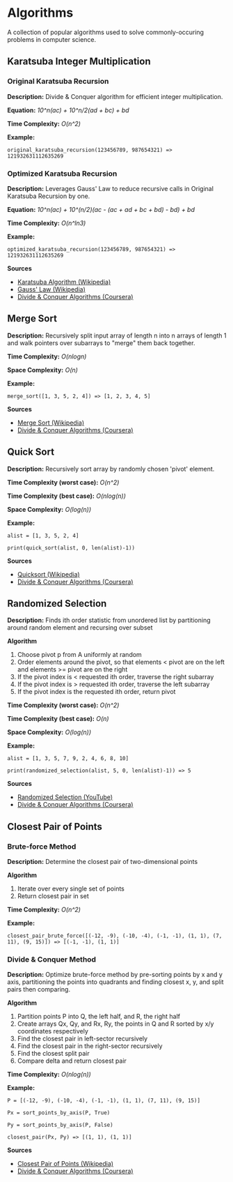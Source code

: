 # Algorithms

A collection of popular algorithms used to solve commonly-occuring problems in computer science.


## Karatsuba Integer Multiplication

### Original Karatsuba Recursion
**Description:** Divide & Conquer algorithm for efficient integer multiplication.

**Equation:** *10^n(ac) + 10^n/2(ad + bc) + bd*

**Time Complexity:** *O(n^2)*

**Example:**

`original_karatsuba_recursion(123456789, 987654321) => 121932631112635269`

### Optimized Karatsuba Recursion
**Description:** Leverages Gauss' Law to reduce recursive calls in Original Karatsuba Recursion by one.

**Equation:** *10^n(ac) + 10^(n/2)(ac - (ac + ad + bc + bd) - bd) + bd*

**Time Complexity:** *O(n^ln3)*

**Example:**

`optimized_karatsuba_recursion(123456789, 987654321) => 121932631112635269`

__Sources__
* [Karatsuba Algorithm (Wikipedia)](https://en.wikipedia.org/wiki/Karatsuba_algorithm)
* [Gauss' Law (Wikipedia)](https://en.wikipedia.org/wiki/Gauss%27_law)
* [Divide & Conquer Algorithms (Coursera)](https://www.coursera.org/learn/algorithms-divide-conquer)


## Merge Sort

**Description:** Recursively split input array of length n into n arrays of length 1 and walk pointers over subarrays to "merge" them back together.

**Time Complexity:** *O(nlogn)*

**Space Complexity:** *O(n)*

**Example:**

`merge_sort([1, 3, 5, 2, 4]) => [1, 2, 3, 4, 5]`

__Sources__
* [Merge Sort (Wikipedia)](https://en.wikipedia.org/wiki/Merge_sort)
* [Divide & Conquer Algorithms (Coursera)](https://www.coursera.org/learn/algorithms-divide-conquer)


## Quick Sort

**Description:** Recursively sort array by randomly chosen 'pivot' element.

**Time Complexity (worst case):** *O(n^2)*

**Time Complexity (best case):** *O(nlog(n))*

**Space Complexity:** *O(log(n))*

**Example:**

`alist = [1, 3, 5, 2, 4]`

`print(quick_sort(alist, 0, len(alist)-1))`

__Sources__
* [Quicksort (Wikipedia)](https://en.wikipedia.org/wiki/Quicksort)
* [Divide & Conquer Algorithms (Coursera)](https://www.coursera.org/learn/algorithms-divide-conquer)


## Randomized Selection

**Description:** Finds ith order statistic from unordered list by partitioning around random element and recursing over subset

**Algorithm**

1. Choose pivot p from A uniformly at random
2. Order elements around the pivot, so that elements < pivot are on the left and elements >= pivot are on the right
3. If the pivot index is < requested ith order, traverse the right subarray
4. If the pivot index is > requested ith order, traverse the left subarray
5. If the pivot index is the requested ith order, return pivot

**Time Complexity (worst case):** *O(n^2)*

**Time Complexity (best case):** *O(n)*

**Space Complexity:** *O(log(n))*

**Example:**

`alist = [1, 3, 5, 7, 9, 2, 4, 6, 8, 10]`

`print(randomized_selection(alist, 5, 0, len(alist)-1)) => 5`

__Sources__
* [Randomized Selection (YouTube)](https://www.youtube.com/watch?v=AHaaFVmAsvA)
* [Divide & Conquer Algorithms (Coursera)](https://www.coursera.org/learn/algorithms-divide-conquer)


## Closest Pair of Points

### Brute-force Method
**Description:** Determine the closest pair of two-dimensional points

**Algorithm**

1. Iterate over every single set of points
2. Return closest pair in set

**Time Complexity:** *O(n^2)*

**Example:**

`closest_pair_brute_force([(-12, -9), (-10, -4), (-1, -1), (1, 1), (7, 11), (9, 15)]) => [(-1, -1), (1, 1)]`

### Divide & Conquer Method
**Description:** Optimize brute-force method by pre-sorting points by x and y axis, partitioning the points into quadrants and finding closest x, y, and split pairs then comparing.

**Algorithm**

1. Partition points P into Q, the left half, and R, the right half
2. Create arrays Qx, Qy, and Rx, Ry, the points in Q and R sorted by x/y coordinates respectively
3. Find the closest pair in left-sector recursively
4. Find the closest pair in the right-sector recursively
5. Find the closest split pair
6. Compare delta and return closest pair

**Time Complexity:** *O(nlog(n))*

**Example:**

`P = [(-12, -9), (-10, -4), (-1, -1), (1, 1), (7, 11), (9, 15)]`

`Px = sort_points_by_axis(P, True)`

`Py = sort_points_by_axis(P, False)`

`closest_pair(Px, Py) => [(1, 1), (1, 1)]`

__Sources__
* [Closest Pair of Points (Wikipedia)](https://en.wikipedia.org/wiki/Closest_pair_of_points_problem)
* [Divide & Conquer Algorithms (Coursera)](https://www.coursera.org/learn/algorithms-divide-conquer)
